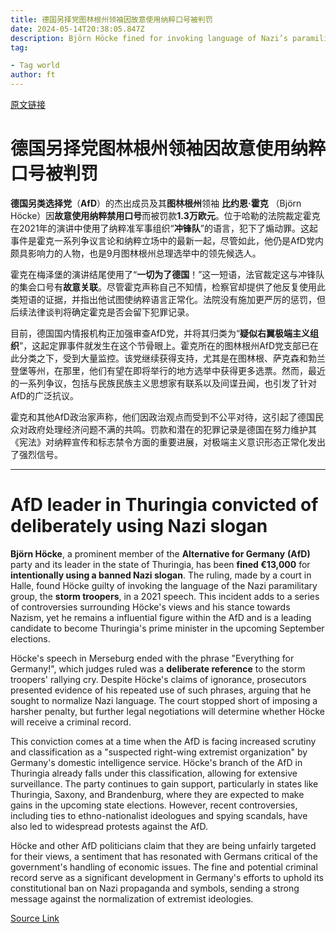 ```yaml
---
title: 德国另择党图林根州领袖因故意使用纳粹口号被判罚
date: 2024-05-14T20:38:05.847Z
description: Björn Höcke fined for invoking language of Nazi’s paramilitary wing, the brown-shirted storm troopers
tag: 

- Tag world
author: ft
---
```


[原文链接](https://ft.com/content/30c33cd6-010f-4e61-b54a-f85224ba4375)

# 德国另择党图林根州领袖因故意使用纳粹口号被判罚

**德国另类选择党**（**AfD**）的杰出成员及其**图林根州**领袖 **比约恩·霍克** （Björn Höcke）因**故意使用纳粹禁用口号**而被罚款**1.3万欧元**。位于哈勒的法院裁定霍克在2021年的演讲中使用了纳粹准军事组织“**冲锋队**”的语言，犯下了煽动罪。这起事件是霍克一系列争议言论和纳粹立场中的最新一起，尽管如此，他仍是AfD党内颇具影响力的人物，也是9月图林根州总理选举中的领先候选人。

霍克在梅泽堡的演讲结尾使用了“**一切为了德国**！”这一短语，法官裁定这与冲锋队的集会口号有**故意关联**。尽管霍克声称自己不知情，检察官却提供了他反复使用此类短语的证据，并指出他试图使纳粹语言正常化。法院没有施加更严厉的惩罚，但后续法律谈判将确定霍克是否会留下犯罪记录。

目前，德国国内情报机构正加强审查AfD党，并将其归类为“**疑似右翼极端主义组织**”，这起定罪事件就发生在这个节骨眼上。霍克所在的图林根州AfD党支部已在此分类之下，受到大量监控。该党继续获得支持，尤其是在图林根、萨克森和勃兰登堡等州，在那里，他们有望在即将举行的地方选举中获得更多选票。然而，最近的一系列争议，包括与民族民族主义思想家有联系以及间谍丑闻，也引发了针对AfD的广泛抗议。

霍克和其他AfD政治家声称，他们因政治观点而受到不公平对待，这引起了德国民众对政府处理经济问题不满的共鸣。罚款和潜在的犯罪记录是德国在努力维护其《宪法》对纳粹宣传和标志禁令方面的重要进展，对极端主义意识形态正常化发出了强烈信号。

---

# AfD leader in Thuringia convicted of deliberately using Nazi slogan 

**Björn Höcke**, a prominent member of the **Alternative for Germany** **(AfD)** party and its leader in the state of Thuringia, has been **fined €13,000** for **intentionally using a banned Nazi slogan**. The ruling, made by a court in Halle, found Höcke guilty of invoking the language of the Nazi paramilitary group, the **storm troopers**, in a 2021 speech. This incident adds to a series of controversies surrounding Höcke's views and his stance towards Nazism, yet he remains a influential figure within the AfD and is a leading candidate to become Thuringia's prime minister in the upcoming September elections. 

Höcke's speech in Merseburg ended with the phrase "Everything for Germany!", which judges ruled was a **deliberate reference** to the storm troopers' rallying cry. Despite Höcke's claims of ignorance, prosecutors presented evidence of his repeated use of such phrases, arguing that he sought to normalize Nazi language. The court stopped short of imposing a harsher penalty, but further legal negotiations will determine whether Höcke will receive a criminal record. 

This conviction comes at a time when the AfD is facing increased scrutiny and classification as a "suspected right-wing extremist organization" by Germany's domestic intelligence service. Höcke's branch of the AfD in Thuringia already falls under this classification, allowing for extensive surveillance. The party continues to gain support, particularly in states like Thuringia, Saxony, and Brandenburg, where they are expected to make gains in the upcoming state elections. However, recent controversies, including ties to ethno-nationalist ideologues and spying scandals, have also led to widespread protests against the AfD. 

Höcke and other AfD politicians claim that they are being unfairly targeted for their views, a sentiment that has resonated with Germans critical of the government's handling of economic issues. The fine and potential criminal record serve as a significant development in Germany's efforts to uphold its constitutional ban on Nazi propaganda and symbols, sending a strong message against the normalization of extremist ideologies.

[Source Link](https://ft.com/content/30c33cd6-010f-4e61-b54a-f85224ba4375)

